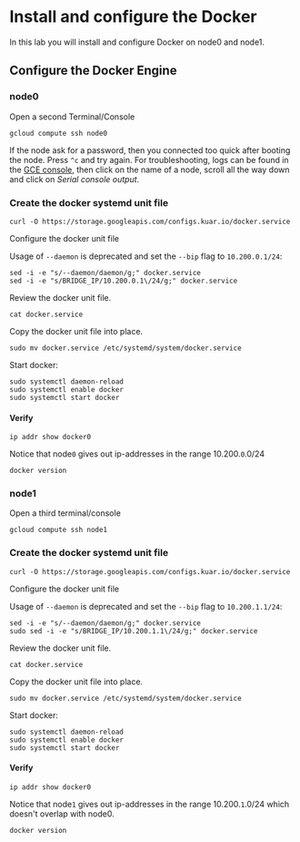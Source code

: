 # Install and configure the Docker

In this lab you will install and configure Docker on node0 and node1.

## Configure the Docker Engine

### node0
Open a second Terminal/Console

```
gcloud compute ssh node0
```
If the node ask for a password, then you connected too quick after booting the node. Press `^c` and try again. For troubleshooting, logs can be found in the [GCE console](https://console.cloud.google.com/compute/instances), then click on the name of a node, scroll all the way down and click on _Serial console output_.

### Create the docker systemd unit file

```
curl -O https://storage.googleapis.com/configs.kuar.io/docker.service
```

Configure the docker unit file

Usage of `--daemon` is deprecated and set the `--bip` flag to `10.200.0.1/24`:

```
sed -i -e "s/--daemon/daemon/g;" docker.service
sed -i -e "s/BRIDGE_IP/10.200.0.1\/24/g;" docker.service
```

Review the docker unit file.

```
cat docker.service
```

Copy the docker unit file into place.

```
sudo mv docker.service /etc/systemd/system/docker.service
```

Start docker:

```
sudo systemctl daemon-reload
sudo systemctl enable docker
sudo systemctl start docker
```

#### Verify

```
ip addr show docker0
```
Notice that node`0` gives out ip-addresses in the range 10.200.`0`.0/24
```
docker version
```

### node1
Open a third terminal/console

```
gcloud compute ssh node1
```

### Create the docker systemd unit file

```
curl -O https://storage.googleapis.com/configs.kuar.io/docker.service
```

Configure the docker unit file

Usage of `--daemon` is deprecated and set the `--bip` flag to `10.200.1.1/24`:

```
sed -i -e "s/--daemon/daemon/g;" docker.service
sudo sed -i -e "s/BRIDGE_IP/10.200.1.1\/24/g;" docker.service
```

Review the docker unit file.

```
cat docker.service
```

Copy the docker unit file into place.

```
sudo mv docker.service /etc/systemd/system/docker.service
```

Start docker:

```
sudo systemctl daemon-reload
sudo systemctl enable docker
sudo systemctl start docker
```

#### Verify

```
ip addr show docker0
```
Notice that node`1` gives out ip-addresses in the range 10.200.`1`.0/24 which doesn't overlap with node0.

```
docker version
```
